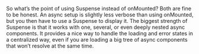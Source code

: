 So what’s the point of using Suspense instead of onMounted? Both are fine to be honest. An async setup is slightly less verbose than using onMounted, but you then have to use a Suspense to display it. The biggest strength of Suspense is that it works with one, several, or even deeply nested async components. It provides a nice way to handle the loading and error states in a centralized way,
even if you are loading a big tree of async components that won’t resolve at the same time.

